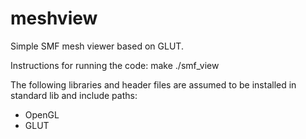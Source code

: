 # meshview

Simple SMF mesh viewer based on GLUT.

Instructions for running the code:
make
./smf_view

The following libraries and header files are assumed to be installed in standard lib and include paths:
- OpenGL
- GLUT

